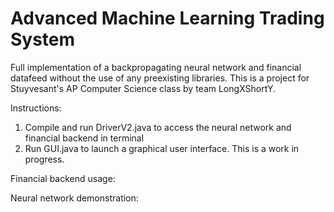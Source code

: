 # Advanced Machine Learning Trading System
Full implementation of a backpropagating neural network and financial datafeed without the use of any preexisting libraries.
This is a project for Stuyvesant's AP Computer Science class by team LongXShortY.

Instructions: 
1) Compile and run DriverV2.java to access the neural network and financial backend in terminal
2) Run GUI.java to launch a graphical user interface. This is a work in progress.

Financial backend usage:

Neural network demonstration:
